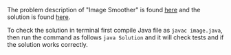 The problem description of "Image Smoother" is found [here](https://leetcode.com/problems/image-smoother/) and the solution is found [here](https://github.com/aurimas13/Solutions-To-Problems/blob/main/LeetCode/Java%20Solutions/Image%20Smoother/image.java).

To check the solution in terminal first compile Java file as `javac image.java`, then run the command as follows `java Solution` and it will check tests and if the solution works correctly.